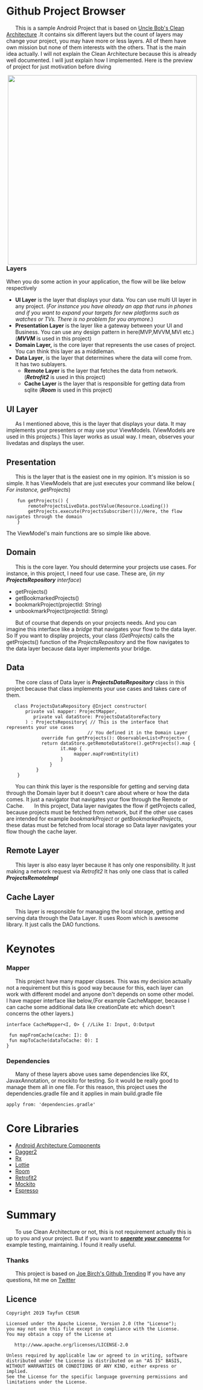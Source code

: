 # Github Project Browser
&nbsp;&nbsp;&nbsp;&nbsp;&nbsp;&nbsp;This is a sample Android Project that is based on [Uncle Bob's Clean Architecture](https://blog.cleancoder.com/uncle-bob/2012/08/13/the-clean-architecture.html) .It contains six different layers but the count of layers may change your project, you may have more or less layers. All of them have own mission but none of them interests with the others. That is the main idea actually. I will not explain the Clean Architecture because this is already well documented. I will just explain how I implemented. Here is the preview of project for just motivation before diving

<img height="500" align="right" src="https://firebasestorage.googleapis.com/v0/b/events-c4167.appspot.com/o/ezgif.com-resize.gif?alt=media&token=73dcb544-fce5-4958-a21a-a595b518cb3f"></img>

### Layers
When you do some action in your application, the flow will be like below respectively
 - **UI Layer** is the layer that displays your data. You can use multi UI layer in any project. (*For instance you have already an app that runs in phones and if you want to expand your targets for new platforms such as watches or TVs. There is no problem for you anymore.*)
 - **Presentation Layer** is the layer like a gateway between your UI and Business. You can use any design pattern in here(MVP,MVVM,MVI etc.)
  (***MVVM*** is used in this project)
- **Domain Layer,** is the core layer that represents the use cases of project. You can think this layer as a middleman.
 - **Data Layer**, is the layer that determines where the data will come from. 
 It has two sublayers.
	 - **Remote Layer** is the layer that fetches the data from network. (***Retrofit2*** is used in this project)
	 - **Cache Layer** is the layer that is responsible for getting data from sqlite
	  (***Room*** is used in this project)

## UI Layer
&nbsp;&nbsp;&nbsp;&nbsp;&nbsp;&nbsp;As I mentioned above, this is the layer that displays your data. It may implements your presenters or may use your ViewModels. (ViewModels are used in this projects.) This layer works as usual way. I mean, observes your livedatas and displays the user.
## Presentation
&nbsp;&nbsp;&nbsp;&nbsp;&nbsp;&nbsp;This is the layer that is the easiest one in my opinion. It's mission is so simple. It has ViewModels that are just executes your command like below.( *For instance, getProjects*)
``` 
	fun getProjects() {  
	    remoteProjectsLiveData.postValue(Resource.Loading())  
	    getProjects.execute(ProjectsSubscriber())//Here, the flow navigates through the domain
	}
```
The ViewModel's main functions are so simple like above.

## Domain
&nbsp;&nbsp;&nbsp;&nbsp;&nbsp;&nbsp;This is the core layer. You should determine your projects use cases. For instance, in this project, I need four use case. These are, (*in my **ProjectsRepository** interface*)
 - getProjects()
 - getBookmarkedProjects()
 - bookmarkProject(projectId: String)
 - unbookmarkProject(projectId: String)
 
&nbsp;&nbsp;&nbsp;&nbsp;&nbsp;&nbsp;But of course that depends on your projects needs. And you can imagine this interface like a *bridge* that navigates your flow to the data layer. So If you want to display projects, your class *(GetProjects)* calls the getProjects() function of the *ProjectsRepository* and the flow navigates to the data layer because data layer implements your bridge. 

## Data
 &nbsp;&nbsp;&nbsp;&nbsp;&nbsp;&nbsp;The core class of Data layer is ***ProjectsDataRepository*** class in this project because that class implements your use cases and takes care of them.
 
 ```
	class ProjectsDataRepository @Inject constructor(  
	    private val mapper: ProjectMapper,  
		   private val dataStore: ProjectsDataStoreFactory  
		) : ProjectsRepository{ // This is the interface that represents your use cases
							   // You defined it in the Domain Layer
			  override fun getProjects(): Observable<List<Project>> {  
              return dataStore.getRemoteDataStore().getProjects().map {  
					 it.map {  
						  mapper.mapFromEntity(it)  
			         }  
			     }
			}
	 }
 ```
 &nbsp;&nbsp;&nbsp;&nbsp;&nbsp;&nbsp;You can think this layer is the responsible for getting and serving data through the Domain layer but it doesn't care about where or how the data comes. It just a navigator that navigates your flow through the Remote or Cache.
 &nbsp;&nbsp;&nbsp;&nbsp;&nbsp;&nbsp;In this project, Data layer navigates the flow if getProjects called, because projects must be fetched from network, but if the other use cases are intended for example *bookmarkProject* or *getBookmarkedProjects*, these datas must be fetched from local storage so Data layer navigates your flow though the cache layer.
## Remote Layer
 &nbsp;&nbsp;&nbsp;&nbsp;&nbsp;&nbsp;This layer is also easy layer because it has only one responsibility. It just making a network request via *Retrofit2*
 It has only one class that is called ***ProjectsRemoteImpl***

## Cache Layer
 &nbsp;&nbsp;&nbsp;&nbsp;&nbsp;&nbsp;This layer is responsible for managing the local storage, getting and serving data through the Data Layer. It uses Room which is awesome library. It just calls the DAO functions.
 
# Keynotes

### Mapper
&nbsp;&nbsp;&nbsp;&nbsp;&nbsp;&nbsp;This project have many mapper classes. This was my decision actually not a requirement but this is good way because for this, each layer can work with different model and anyone don't depends on some other model. I have mapper interface like below,(For example CacheMapper, because I can cache some additional data like creationDate etc which doesn't concerns the other layers.)
 ```
interface CacheMapper<I, O> { //Like I: Input, O:Output 
  
  fun mapFromCache(cache: I): O  
  fun mapToCache(dataToCache: O): I  
} 
 ```
 
 ### Dependencies
 &nbsp;&nbsp;&nbsp;&nbsp;&nbsp;&nbsp;Many of these layers above uses same dependencies like RX, JavaxAnnotation, or mockito for testing. So it would be really good to manage them all in one file. For this reason, this project uses the dependencies.gradle file and it applies in main build.gradle file
 ```
 apply from: 'dependencies.gradle'
 ```

 # Core Libraries
 - [Android Architecture Components](https://developer.android.com/topic/libraries/architecture/)
 - [Dagger2](https://google.github.io/dagger/)
 - [Rx](https://github.com/ReactiveX/RxJava)
 - [Lottie](https://github.com/airbnb/lottie-android)
 - [Room](https://developer.android.com/topic/libraries/architecture/room)
 - [Retrofit2](http://square.github.io/retrofit/)
 - [Mockito](https://github.com/mockito/mockito)
 - [Espresso](https://developer.android.com/training/testing/espresso)

# Summary
&nbsp;&nbsp;&nbsp;&nbsp;&nbsp;&nbsp;To use Clean Architecture or not, this is not requirement actually this is up to you and your project. But if you want to ***[seperate your concerns](https://www.slideshare.net/outware/a-separation-of-concerns-clean-architecture-on-android)*** for example testing, maintaining. I found it really useful.

### Thanks
&nbsp;&nbsp;&nbsp;&nbsp;&nbsp;&nbsp;This project is based on [Joe Birch's Github Trending](https://github.com/hitherejoe/GithubTrending)
 If you have any questions, hit me on [Twitter](https://twitter.com/CesurTayfun35)

## Licence
```
Copyright 2019 Tayfun CESUR

Licensed under the Apache License, Version 2.0 (the "License");
you may not use this file except in compliance with the License.
You may obtain a copy of the License at

   http://www.apache.org/licenses/LICENSE-2.0

Unless required by applicable law or agreed to in writing, software
distributed under the License is distributed on an "AS IS" BASIS,
WITHOUT WARRANTIES OR CONDITIONS OF ANY KIND, either express or implied.
See the License for the specific language governing permissions and
limitations under the License.
```

